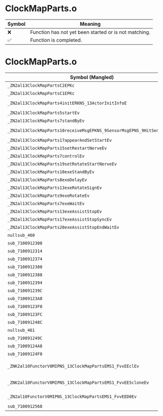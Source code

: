 # ClockMapParts.o
| Symbol | Meaning 
| ------------- | ------------- 
| :x: | Function has not yet been started or is not matching. 
| :white_check_mark: | Function is completed. 


# ClockMapParts.o
| Symbol (Mangled) | Symbol (Demangled) | Decompiled? |
| ------------- |  ------------- | ------------- |
| `_ZN2al13ClockMapPartsC2EPKc` | `al::ClockMapParts::ClockMapParts(char const*)` | :x: |
| `_ZN2al13ClockMapPartsC1EPKc` | `al::ClockMapParts::ClockMapParts(char const*)` | :x: |
| `_ZN2al13ClockMapParts4initERKNS_13ActorInitInfoE` | `al::ClockMapParts::init(al::ActorInitInfo const&)` | :x: |
| `_ZN2al13ClockMapParts5startEv` | `al::ClockMapParts::start(void)` | :x: |
| `_ZN2al13ClockMapParts7standByEv` | `al::ClockMapParts::standBy(void)` | :x: |
| `_ZN2al13ClockMapParts10receiveMsgEPKNS_9SensorMsgEPNS_9HitSensorES5_` | `al::ClockMapParts::receiveMsg(al::SensorMsg const*,al::HitSensor *,al::HitSensor *)` | :x: |
| `_ZN2al13ClockMapParts17appearAndSetStartEv` | `al::ClockMapParts::appearAndSetStart(void)` | :x: |
| `_ZN2al13ClockMapParts15setRestartNerveEv` | `al::ClockMapParts::setRestartNerve(void)` | :x: |
| `_ZN2al13ClockMapParts7controlEv` | `al::ClockMapParts::control(void)` | :x: |
| `_ZN2al13ClockMapParts19setRotateStartNerveEv` | `al::ClockMapParts::setRotateStartNerve(void)` | :x: |
| `_ZN2al13ClockMapParts10exeStandByEv` | `al::ClockMapParts::exeStandBy(void)` | :x: |
| `_ZN2al13ClockMapParts8exeDelayEv` | `al::ClockMapParts::exeDelay(void)` | :x: |
| `_ZN2al13ClockMapParts13exeRotateSignEv` | `al::ClockMapParts::exeRotateSign(void)` | :x: |
| `_ZN2al13ClockMapParts9exeRotateEv` | `al::ClockMapParts::exeRotate(void)` | :x: |
| `_ZN2al13ClockMapParts7exeWaitEv` | `al::ClockMapParts::exeWait(void)` | :x: |
| `_ZN2al13ClockMapParts13exeAssistStopEv` | `al::ClockMapParts::exeAssistStop(void)` | :x: |
| `_ZN2al13ClockMapParts17exeAssistStopSyncEv` | `al::ClockMapParts::exeAssistStopSync(void)` | :x: |
| `_ZN2al13ClockMapParts20exeAssistStopEndWaitEv` | `al::ClockMapParts::exeAssistStopEndWait(void)` | :x: |
| `nullsub_460` | `` | :x: |
| `sub_7100912308` | `` | :x: |
| `sub_7100912314` | `` | :x: |
| `sub_7100912374` | `` | :x: |
| `sub_7100912380` | `` | :x: |
| `sub_7100912388` | `` | :x: |
| `sub_7100912394` | `` | :x: |
| `sub_710091239C` | `` | :x: |
| `sub_71009123A8` | `` | :x: |
| `sub_71009123F0` | `` | :x: |
| `sub_71009123FC` | `` | :x: |
| `sub_710091248C` | `` | :x: |
| `nullsub_461` | `` | :x: |
| `sub_710091249C` | `` | :x: |
| `sub_71009124A8` | `` | :x: |
| `sub_71009124F0` | `` | :x: |
| `_ZNK2al10FunctorV0MIPNS_13ClockMapPartsEMS1_FvvEEclEv` | `al::FunctorV0M<al::ClockMapParts *,void (al::ClockMapParts::*)(void)>::operator()(void)const` | :x: |
| `_ZNK2al10FunctorV0MIPNS_13ClockMapPartsEMS1_FvvEE5cloneEv` | `al::FunctorV0M<al::ClockMapParts *,void (al::ClockMapParts::*)(void)>::clone(void)const` | :x: |
| `_ZN2al10FunctorV0MIPNS_13ClockMapPartsEMS1_FvvEED0Ev` | `al::FunctorV0M<al::ClockMapParts *,void (al::ClockMapParts::*)(void)>::~FunctorV0M()` | :x: |
| `sub_7100912568` | `` | :x: |
